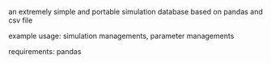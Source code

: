 an extremely simple and portable simulation database based on pandas and csv file

example usage: simulation managements, parameter managements

requirements: pandas
